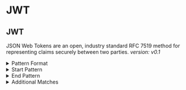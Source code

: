 <!-- WARNING: This README is generated automatically
-->

<!-- markdownlint-disable no-inline-html -->

# JWT

## JWT


JSON Web Tokens are an open, industry standard RFC 7519 method for representing claims securely between two parties.
_version: v0.1_



<details>
<summary>Pattern Format</summary>

```regex
e(?:y[IJ]|yL[CD]|yA[JKgi]|w[ko][JKgi])[A-Za-z0-9_-]{10,}(?:fQ|[3HXn]0|[1BFJNRVZdhlpx]9)={0,2}\.e(?:y[IJ]|yL[CD]|yA[JKgi]|w[ko][JKgi])[A-Za-z0-9_-]{10,}(?:fQ|[3HXn]0|[1BFJNRVZdhlpx]9)={0,2}(?:\.?[A-Za-z0-9_-]+={0,2})?
```

</details>

<details>
<summary>Start Pattern</summary>

```regex
[^0-9A-Za-z_.-]|\A
```

</details><details>
<summary>End Pattern</summary>

```regex
[^0-9A-Za-z_.=-]|\z
```

</details>

<details>
<summary>Additional Matches</summary>

Add these additional matches to the [Secret Scanning Custom Pattern](https://docs.github.com/en/enterprise-cloud@latest/code-security/secret-scanning/defining-custom-patterns-for-secret-scanning#example-of-a-custom-pattern-specified-using-additional-requirements).


- Not Match:

  ```regex
  eyJpc3MiOiJnaXRodWIuY29tIiwiYXVkIjoicmF3LmdpdGh1YnVzZXJjb250ZW50LmNvbSIs
  ```

</details>